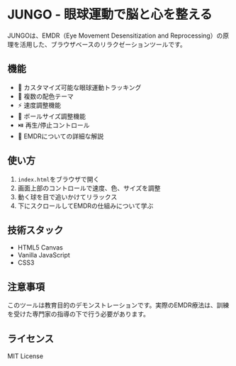 # JUNGO - 眼球運動で脳と心を整える

JUNGOは、EMDR（Eye Movement Desensitization and Reprocessing）の原理を活用した、ブラウザベースのリラクゼーションツールです。

## 機能

- 🎯 カスタマイズ可能な眼球運動トラッキング
- 🎨 複数の配色テーマ
- ⚡ 速度調整機能
- 📏 ボールサイズ調整機能
- ⏯️ 再生/停止コントロール
- 📖 EMDRについての詳細な解説

## 使い方

1. `index.html`をブラウザで開く
2. 画面上部のコントロールで速度、色、サイズを調整
3. 動く球を目で追いかけてリラックス
4. 下にスクロールしてEMDRの仕組みについて学ぶ

## 技術スタック

- HTML5 Canvas
- Vanilla JavaScript
- CSS3

## 注意事項

このツールは教育目的のデモンストレーションです。実際のEMDR療法は、訓練を受けた専門家の指導の下で行う必要があります。

## ライセンス

MIT License